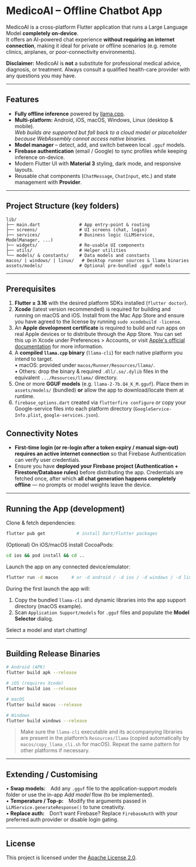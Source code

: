 # MedicoAI – Offline Chatbot App

MedicoAI is a cross-platform Flutter application that runs a Large Language Model **completely on-device**.  
It offers an AI-powered chat experience **without requiring an internet connection**, making it ideal for private or offline scenarios (e.g. remote clinics, airplanes, or poor-connectivity environments).

**Disclaimer:** MedicoAI is **not** a substitute for professional medical advice, diagnosis, or treatment. Always consult a qualified health-care provider with any questions you may have.

---

## Features

- **Fully offline inference** powered by [llama.cpp](https://github.com/ggerganov/llama.cpp).
- **Multi-platform:** Android, iOS, macOS, Windows, Linux (desktop & mobile).  
  _Web builds are supported but fall back to a cloud model or placeholder because WebAssembly cannot access native binaries._
- **Model manager** – detect, add, and switch between local `.gguf` models.
- **Firebase authentication** (email / Google) to sync profiles while keeping inference on-device.
- Modern Flutter UI with **Material 3** styling, dark mode, and responsive layouts.
- Reusable chat components (`ChatMessage`, `ChatInput`, etc.) and state management with **Provider**.

---

## Project Structure (key folders)

```
lib/
├── main.dart               # App entry-point & routing
├── screens/                # UI screens (chat, login)
├── services/               # Business logic (LLMService, ModelManager, ...)
├── widgets/                # Re-usable UI components
├── utils/                  # Helper utilities
└── models/ & constants/    # Data models and constants
macos/ | windows/ | linux/   # Desktop runner sources & llama binaries
assets/models/              # Optional pre-bundled .gguf models
```

---

## Prerequisites

1. **Flutter ≥ 3.16** with the desired platform SDKs installed (`flutter doctor`).
2. **Xcode** (latest version recommended) is required for building and running on macOS and iOS. Install from the Mac App Store and ensure you have agreed to the license by running `sudo xcodebuild -license`.
3. An **Apple development certificate** is required to build and run apps on real Apple devices or to distribute through the App Store. You can set this up in Xcode under Preferences > Accounts, or visit [Apple's official documentation](https://developer.apple.com/support/certificates/) for more information.
4. A **compiled `llama.cpp` binary** (`llama-cli`) for each native platform you intend to target.  
   • macOS: provided under `macos/Runner/Resources/llama/`.  
   • Others: drop the binary & required `.dll/.so/.dylib` files in the equivalent `.../Resources/llama/` directory.
5. One or more **GGUF models** (e.g. `llama-2-7b.Q4_K_M.gguf`). Place them in `assets/models/` (bundled) **or** allow the app to download/locate them at runtime.
6. `firebase_options.dart` created via `flutterfire configure` _or_ copy your Google-service files into each platform directory (`GoogleService-Info.plist`, `google-services.json`).

## Connectivity Notes

- **First-time login (or re-login after a token expiry / manual sign-out) requires an active internet connection** so that Firebase Authentication can verify user credentials.
- Ensure you have **deployed your Firebase project (Authentication + Firestore/Database rules)** before distributing the app. Credentials are fetched once, after which **all chat generation happens completely offline** — no prompts or model weights leave the device.

---

## Running the App (development)

Clone & fetch dependencies:

```bash
flutter pub get            # install Dart/Flutter packages
```

(Optional) On iOS/macOS install CocoaPods:

```bash
cd ios && pod install && cd ..
```

Launch the app on any connected device/emulator:

```bash
flutter run -d macos     # or -d android / -d ios / -d windows / -d linux
```

During the first launch the app will:

1. Copy the bundled `llama-cli` and dynamic libraries into the app support directory (macOS example).
2. Scan `Application Support/models` for `.gguf` files and populate the **Model Selector** dialog.

Select a model and start chatting!

---

## Building Release Binaries

```bash
# Android (APK)
flutter build apk --release

# iOS (requires Xcode)
flutter build ios --release

# macOS
flutter build macos --release

# Windows
flutter build windows --release
```

> Make sure the `llama-cli` executable and its accompanying libraries are
> present in the platform’s `Resources/llama` (copied automatically by
> `macos/copy_llama_cli.sh` for macOS). Repeat the same pattern for other
> platforms if necessary.

---

## Extending / Customising

• **Swap models:** Add any `.gguf` file to the application-support _models_ folder or use the in-app _Add model_ flow (to be implemented).  
• **Temperature / Top-p:** Modify the arguments passed in `LLMService.generateResponse()` to tune creativity.  
• **Replace auth:** Don’t want Firebase? Replace `FirebaseAuth` with your preferred auth provider or disable login gating.

---

## License

This project is licensed under the [Apache License 2.0](LICENSE).
